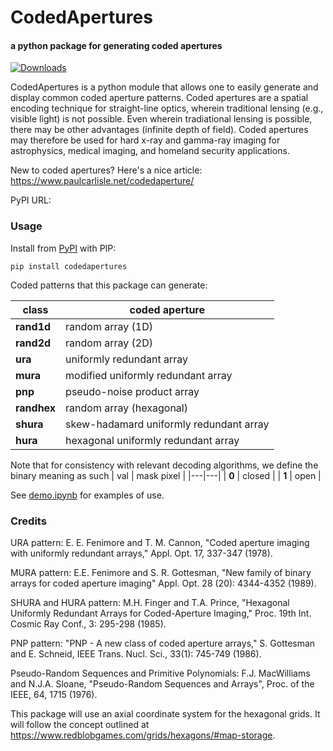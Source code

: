 # CodedApertures
#### a python package for generating coded apertures  

[![Downloads](https://static.pepy.tech/personalized-badge/codedapertures?period=total&units=international_system&left_color=black&right_color=blue&left_text=Downloads)](https://pepy.tech/project/codedapertures)

CodedApertures is a python module that allows one to easily generate and display common coded aperture patterns. Coded apertures are a spatial encoding technique for straight-line optics, wherein traditional lensing (e.g., visible light) is not possible. Even wherein tradiational lensing is possible, there may be other advantages (infinite depth of field). Coded apertures may therefore be used for hard x-ray and gamma-ray imaging for astrophysics, medical imaging, and homeland security applications.

New to coded apertures? Here's a nice article: https://www.paulcarlisle.net/codedaperture/

PyPI URL: 

### Usage

Install from [PyPI](https://pypi.org/project/codedapertures/) with PIP:
```
pip install codedapertures
```

Coded patterns that this package can generate:

| class | coded aperture |
|---|---|
| __rand1d__ | random array (1D) |
| __rand2d__ | random array (2D) |
| __ura__ | uniformly redundant array |
| __mura__ | modified uniformly redundant array |
| __pnp__ | pseudo-noise product array |
| __randhex__ | random array (hexagonal) |
| __shura__ | skew-hadamard uniformly redundant array |
| __hura__ | hexagonal uniformly redundant array |

Note that for consistency with relevant decoding algorithms, we define the
binary meaning as such
| val | mask pixel |
|---|---|
| __0__ | closed |
| __1__ | open |

See [demo.ipynb](https://github.com/bpops/codedapertures/blob/master/demo.ipynb) for examples of use.

### Credits

URA pattern: E. E. Fenimore and T. M. Cannon, "Coded aperture imaging with uniformly redundant arrays," Appl. Opt. 17, 337-347 (1978).

MURA pattern:  E.E. Fenimore and S. R. Gottesman, "New family of binary arrays for coded aperture imaging" Appl. Opt. 28 (20): 4344-4352 (1989).

SHURA and HURA pattern: M.H. Finger and T.A. Prince, "Hexagonal Uniformly Redundant Arrays for Coded-Aperture Imaging," Proc. 19th Int. Cosmic Ray Conf., 3: 295-298 (1985).

PNP pattern: "PNP - A new class of coded aperture arrays," S. Gottesman and E. Schneid, IEEE Trans. Nucl. Sci., 33(1): 745-749 (1986).

Pseudo-Random Sequences and Primitive Polynomials: F.J. MacWilliams and N.J.A. Sloane, "Pseudo-Random Sequences and Arrays", Proc. of the IEEE, 64, 1715 (1976).

This package will use an axial coordinate system for the hexagonal grids. It will follow the concept outlined at https://www.redblobgames.com/grids/hexagons/#map-storage.

